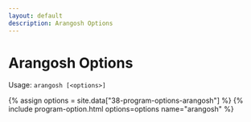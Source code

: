 ```yaml
---
layout: default
description: Arangosh Options
---
```

Arangosh Options
================

Usage: `arangosh [<options>]`

{% assign options = site.data["38-program-options-arangosh"] %}
{% include program-option.html options=options name="arangosh" %}
